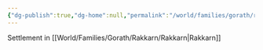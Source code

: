 ```yaml
---
{"dg-publish":true,"dg-home":null,"permalink":"/world/families/gorath/rakkarn/cor-orth/","dgPassFrontmatter":true,"created":"2025-03-10T17:51:03.129-04:00","updated":"2025-03-16T19:08:48.580-04:00"}
---
```



Settlement in [[World/Families/Gorath/Rakkarn/Rakkarn\|Rakkarn]]
